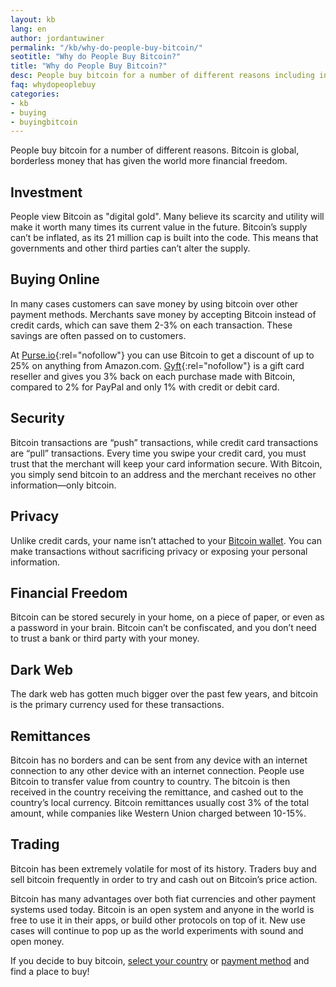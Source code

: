 ```yaml
---
layout: kb
lang: en
author: jordantuwiner
permalink: "/kb/why-do-people-buy-bitcoin/"
seotitle: "Why do People Buy Bitcoin?"
title: "Why do People Buy Bitcoin?"
desc: People buy bitcoin for a number of different reasons including investment, privacy, online shipping, remittances, and more. 
faq: whydopeoplebuy
categories: 
- kb
- buying
- buyingbitcoin
---
```

People buy bitcoin for a number of different reasons. Bitcoin is global, borderless money that has given the world more financial freedom. 

## Investment 
People view Bitcoin as "digital gold". Many believe its scarcity and utility will make it worth many times its current value in the future. Bitcoin’s supply can’t be inflated, as its 21 million cap is built into the code. This means that governments and other third parties can’t alter the supply. 

## Buying Online
In many cases customers can save money by using bitcoin over other payment methods. Merchants save money by accepting Bitcoin instead of credit cards, which can save them 2-3% on each transaction. These savings are often passed on to customers. 

At [Purse.io](http://buybitcoinww.co/purse_io){:rel="nofollow"} you can use Bitcoin to get a discount of up to 25% on anything from Amazon.com. [Gyft](https://www.gyft.com/){:rel="nofollow"} is a gift card reseller and gives you 3% back on each purchase made with Bitcoin, compared to 2% for PayPal and only 1% with credit or debit card. 

## Security
Bitcoin transactions are “push” transactions, while credit card transactions are “pull” transactions. Every time you swipe your credit card, you must trust that the merchant will keep your card information secure. With Bitcoin, you simply send bitcoin to an address and the merchant receives no other information—only bitcoin. 

## Privacy
Unlike credit cards, your name isn’t attached to your [Bitcoin wallet](https://www.buybitcoinworldwide.com/wallets/). You can make transactions without sacrificing privacy or exposing your personal information. 

## Financial Freedom
Bitcoin can be stored securely in your home, on a piece of paper, or even as a password in your brain. Bitcoin can’t be confiscated, and you don’t need to trust a bank or third party with your money. 

## Dark Web
The dark web has gotten much bigger over the past few years, and bitcoin is the primary currency used for these transactions. 

## Remittances 
Bitcoin has no borders and can be sent from any device with an internet connection to any other device with an internet connection. People use Bitcoin to transfer value from country to country.  The bitcoin is then received in the country receiving the remittance, and cashed out to the country’s local currency. Bitcoin remittances usually cost 3% of the total amount, while companies like Western Union charged between 10-15%. 

## Trading
Bitcoin has been extremely volatile for most of its history. Traders buy and sell bitcoin frequently in order to try and cash out on Bitcoin’s price action.

Bitcoin has many advantages over both fiat currencies and other payment systems used today. Bitcoin is an open system and anyone in the world is free to use it in their apps, or build other protocols on top of it. New use cases will continue to pop up as the world experiments with sound and open money. 

If you decide to buy bitcoin, [select your country](https://www.buybitcoinworldwide.com/en/) or [payment method](/en/payment-methods/) and find a place to buy! 